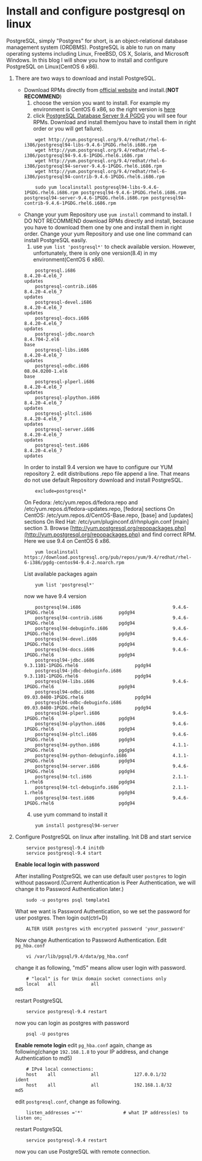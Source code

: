 # Install and configure postgresql on linux

PostgreSQL, simply "Postgres" for short, is an object-relational database
management system (ORDBMS). PostgreSQL is able to run on many operating systems
including Linux, FreeBSD, OS X, Solaris, and Microsoft Windows. In this blog I
will show you how to install and configure PostgreSQL on Linux(CentOS 6 x86).

1. There are two ways to download and install PostgreSQL.
    * Download RPMs directly from [official website](http://yum.postgresql.org/rpmchart.php)
    and install.(**NOT RECOMMEND**)
        1. choose the version you want to install. For example my environment is
         CentOS 6 x86, so the right version is [here](http://yum.postgresql.org/9.4/redhat/rhel-6-i386/repoview/)
        2. click [PostgreSQL Database Server 9.4 PGDG](http://yum.postgresql.org/9.4/redhat/rhel-6-i386/repoview/postgresqldbserver94.group.html)
        you will see four RPMs. Download and install them(you have to install them in right order or you will get failure).
        ```
            wget http://yum.postgresql.org/9.4/redhat/rhel-6-i386/postgresql94-libs-9.4.6-1PGDG.rhel6.i686.rpm
            wget http://yum.postgresql.org/9.4/redhat/rhel-6-i386/postgresql94-9.4.6-1PGDG.rhel6.i686.rpm
            wget http://yum.postgresql.org/9.4/redhat/rhel-6-i386/postgresql94-server-9.4.6-1PGDG.rhel6.i686.rpm
            wget http://yum.postgresql.org/9.4/redhat/rhel-6-i386/postgresql94-contrib-9.4.6-1PGDG.rhel6.i686.rpm

        ```
        ```
            sudo yum localinstall postgresql94-libs-9.4.6-1PGDG.rhel6.i686.rpm postgresql94-9.4.6-1PGDG.rhel6.i686.rpm postgresql94-server-9.4.6-1PGDG.rhel6.i686.rpm postgresql94-contrib-9.4.6-1PGDG.rhel6.i686.rpm
        ```
    * Change your yum Repository use ``yum install`` command to install.
        I DO NOT RECOMMEND download RPMs directly and install, because you have to download them one by one and install them in right order.
         Change your yum Repository and use one line command can install PostgreSQL easily.
        1. use ``yum list 'postgresql*'`` to check available version.
        However, unfortunately, there is only one version(8.4) in my environment(CentOS 6 x86).
        ```
            postgresql.i686                                                           8.4.20-4.el6_7                                                     updates
            postgresql-contrib.i686                                                   8.4.20-4.el6_7                                                     updates
            postgresql-devel.i686                                                     8.4.20-4.el6_7                                                     updates
            postgresql-docs.i686                                                      8.4.20-4.el6_7                                                     updates
            postgresql-jdbc.noarch                                                    8.4.704-2.el6                                                      base
            postgresql-libs.i686                                                      8.4.20-4.el6_7                                                     updates
            postgresql-odbc.i686                                                      08.04.0200-1.el6                                                   base
            postgresql-plperl.i686                                                    8.4.20-4.el6_7                                                     updates
            postgresql-plpython.i686                                                  8.4.20-4.el6_7                                                     updates
            postgresql-pltcl.i686                                                     8.4.20-4.el6_7                                                     updates
            postgresql-server.i686                                                    8.4.20-4.el6_7                                                     updates
            postgresql-test.i686                                                      8.4.20-4.el6_7                                                     updates
        ```
        In order to install 9.4 version we have to configure our YUM repository
        2. edit distributions .repo file append a line. That means do not use default Repository download and install PostgreSQL.
        ```
            exclude=postgresql*
        ```
        On Fedora: /etc/yum.repos.d/fedora.repo and /etc/yum.repos.d/fedora-updates.repo, [fedora] sections
        On CentOS: /etc/yum.repos.d/CentOS-Base.repo, [base] and [updates] sections
        On Red Hat: /etc/yum/pluginconf.d/rhnplugin.conf [main] section
        3. Browse [http://yum.postgresql.org/repopackages.php](http://yum.postgresql.org/repopackages.php) and find correct RPM.
        Here we use 9.4 on CentOS 6 x86.
        ```
            yum localinstall https://download.postgresql.org/pub/repos/yum/9.4/redhat/rhel-6-i386/pgdg-centos94-9.4-2.noarch.rpm
        ```
        List available packages again
        ```
            yum list 'postgresql*'
        ```
        now we have 9.4 version
        ```
            postgresql94.i686                                  9.4.6-1PGDG.rhel6                        pgdg94
            postgresql94-contrib.i686                          9.4.6-1PGDG.rhel6                        pgdg94
            postgresql94-debuginfo.i686                        9.4.6-1PGDG.rhel6                        pgdg94
            postgresql94-devel.i686                            9.4.6-1PGDG.rhel6                        pgdg94
            postgresql94-docs.i686                             9.4.6-1PGDG.rhel6                        pgdg94
            postgresql94-jdbc.i686                             9.3.1101-1PGDG.rhel6                     pgdg94
            postgresql94-jdbc-debuginfo.i686                   9.3.1101-1PGDG.rhel6                     pgdg94
            postgresql94-libs.i686                             9.4.6-1PGDG.rhel6                        pgdg94
            postgresql94-odbc.i686                             09.03.0400-1PGDG.rhel6                   pgdg94
            postgresql94-odbc-debuginfo.i686                   09.03.0400-1PGDG.rhel6                   pgdg94
            postgresql94-plperl.i686                           9.4.6-1PGDG.rhel6                        pgdg94
            postgresql94-plpython.i686                         9.4.6-1PGDG.rhel6                        pgdg94
            postgresql94-pltcl.i686                            9.4.6-1PGDG.rhel6                        pgdg94
            postgresql94-python.i686                           4.1.1-2PGDG.rhel6                        pgdg94
            postgresql94-python-debuginfo.i686                 4.1.1-2PGDG.rhel6                        pgdg94
            postgresql94-server.i686                           9.4.6-1PGDG.rhel6                        pgdg94
            postgresql94-tcl.i686                              2.1.1-1.rhel6                            pgdg94
            postgresql94-tcl-debuginfo.i686                    2.1.1-1.rhel6                            pgdg94
            postgresql94-test.i686                             9.4.6-1PGDG.rhel6                        pgdg94
        ```
        4. use yum command to install it
        ```
            yum install postgresql94-server
        ```
2. Configure PostgreSQL on linux after installing.
    Init DB and start service
    ```
        service postgresql-9.4 initdb
        service postgresql-9.4 start
    ```
    **Enable local login with password**

    After installing PostgreSQL we can use default user ``postgres`` to login without password.(Current Authentication
    is Peer Authentication, we will change it to Password Authentication later.)
    ```
        sudo -u postgres psql template1
    ```
    What we want is Password Authentication, so we set the password for user postgres. Then login out(ctrl+D)
    ```
        ALTER USER postgres with encrypted password 'your_password'
    ```
    Now change Authentication to Password Authentication. Edit ``pg_hba.conf``
    ```
        vi /var/lib/pgsql/9.4/data/pg_hba.conf
    ```
    change it as following, "md5" means allow user login with password.
    ```
        # "local" is for Unix domain socket connections only
        local   all             all                                     md5
    ```
    restart PostgreSQL
    ```
        service postgresql-9.4 restart
    ```
    now you can login as postgres with password
    ```
        psql -U postgres
    ```
    **Enable remote login**
    edit ``pg_hba.conf`` again, change as following(change ``192.168.1.8`` to your IP address, and
    change Authentication to md5)
    ```
        # IPv4 local connections:
        host    all             all             127.0.0.1/32            ident
        host    all             all             192.168.1.8/32          md5
    ```
    edit ``postgresql.conf``, change as following.
    ```
        listen_addresses ='*'               # what IP address(es) to listen on;
    ```
    restart PostgreSQL
    ```
        service postgresql-9.4 restart
    ```
    now you can use PostgreSQL with remote connection.